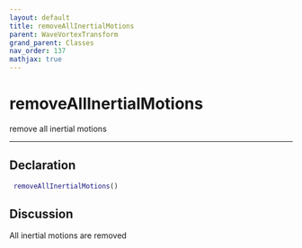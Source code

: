 ```yaml
---
layout: default
title: removeAllInertialMotions
parent: WaveVortexTransform
grand_parent: Classes
nav_order: 137
mathjax: true
---
```


#  removeAllInertialMotions

remove all inertial motions


---

## Declaration
```matlab
 removeAllInertialMotions()
```
## Discussion

  All inertial motions are removed
    
